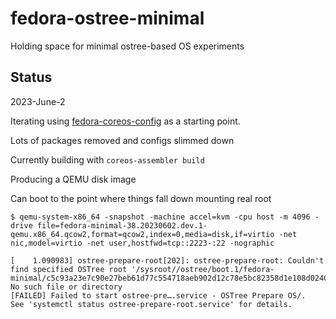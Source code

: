 # fedora-ostree-minimal
Holding space for minimal ostree-based OS experiments

## Status

2023-June-2

Iterating using [fedora-coreos-config](https://github.com/coreos/fedora-coreos-config) as a starting point.

Lots of packages removed and configs slimmed down

Currently building with `coreos-assembler build`

Producing a QEMU disk image

Can boot to the point where things fall down mounting real root

`$ qemu-system-x86_64 -snapshot -machine accel=kvm -cpu host -m 4096 -drive file=fedora-minimal-38.20230602.dev.1-qemu.x86_64.qcow2,format=qcow2,index=0,media=disk,if=virtio -net nic,model=virtio -net user,hostfwd=tcp::2223-:22 -nographic`

```
[    1.090983] ostree-prepare-root[202]: ostree-prepare-root: Couldn't find specified OSTree root '/sysroot//ostree/boot.1/fedora-minimal/c5c93a23e7c90e27beb61d77c554718aeb902d12c78e5bc82358d1e108d02409/0': No such file or directory
[FAILED] Failed to start ostree-pre….service - OSTree Prepare OS/.
See 'systemctl status ostree-prepare-root.service' for details.
```
